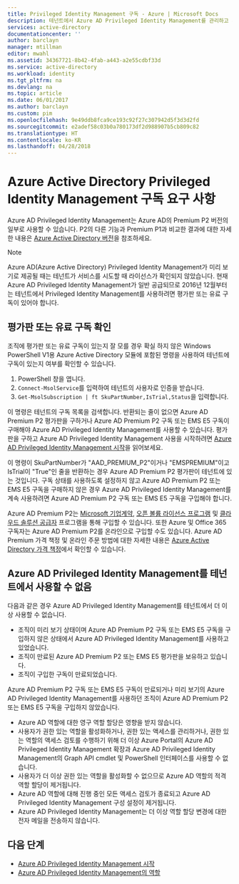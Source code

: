 ```yaml
---
title: Privileged Identity Management 구독 - Azure | Microsoft Docs
description: 테넌트에서 Azure AD Privileged Identity Management를 관리하고 사용하기 위한 구독 및 라이선스 요구 사항에 대해 설명합니다.
services: active-directory
documentationcenter: ''
author: barclayn
manager: mtillman
editor: mwahl
ms.assetid: 34367721-8b42-4fab-a443-a2e55cdbf33d
ms.service: active-directory
ms.workload: identity
ms.tgt_pltfrm: na
ms.devlang: na
ms.topic: article
ms.date: 06/01/2017
ms.author: barclayn
ms.custom: pim
ms.openlocfilehash: 9e49ddb8fca9ce193c92f27c307942d5f3d3d2fd
ms.sourcegitcommit: e2adef58c03b0a780173df2d988907b5cb809c82
ms.translationtype: HT
ms.contentlocale: ko-KR
ms.lasthandoff: 04/28/2018
---
```

# <a name="azure-active-directory-privileged-identity-management-subscription-requirements"></a>Azure Active Directory Privileged Identity Management 구독 요구 사항

Azure AD Privileged Identity Management는 Azure AD의 Premium P2 버전의 일부로 사용할 수 있습니다. P2의 다른 기능과 Premium P1과 비교한 결과에 대한 자세한 내용은 [Azure Active Directory 버전](../active-directory-editions.md)을 참조하세요.

>[!NOTE]
Azure AD(Azure Active Directory) Privileged Identity Management가 미리 보기로 제공될 때는 테넌트가 서비스를 시도할 때 라이선스가 확인되지 않았습니다.  현재 Azure AD Privileged Identity Management가 일반 공급되므로 2016년 12월부터는 테넌트에서 Privileged Identity Management를 사용하려면 평가판 또는 유료 구독이 있어야 합니다.
  

## <a name="confirm-your-trial-or-paid-subscription"></a>평가판 또는 유료 구독 확인

조직에 평가판 또는 유료 구독이 있는지 잘 모를 경우 확실 하지 않은 Windows PowerShell V1용 Azure Active Directory 모듈에 포함된 명령을 사용하여 테넌트에 구독이 있는지 여부를 확인할 수 있습니다. 
1. PowerShell 창을 엽니다.
2. `Connect-MsolService`를 입력하여 테넌트의 사용자로 인증을 받습니다.
3. `Get-MsolSubscription | ft SkuPartNumber,IsTrial,Status`을 입력합니다.

이 명령은 테넌트의 구독 목록을 검색합니다. 반환되는 줄이 없으면 Azure AD Premium P2 평가판을 구하거나 Azure AD Premium P2 구독 또는 EMS E5 구독이 구매해야 Azure AD Privileged Identity Management를 사용할 수 있습니다.  평가판을 구하고 Azure AD Privileged Identity Management 사용을 시작하려면 [Azure AD Privileged Identity Management 시작](../active-directory-privileged-identity-management-getting-started.md)을 읽어보세요.

이 명령이 SkuPartNumber가 "AAD_PREMIUM_P2"이거나 "EMSPREMIUM"이고 IsTrial이 "True"인 줄을 반환하는 경우 Azure AD Premium P2 평가판이 테넌트에 있는 것입니다.  구독 상태를 사용하도록 설정하지 않고 Azure AD Premium P2 또는 EMS E5 구독을 구매하지 않은 경우 Azure AD Privileged Identity Management를 계속 사용하려면 Azure AD Premium P2 구독 또는 EMS E5 구독을 구입해야 합니다.

Azure AD Premium P2는 [Microsoft 기업계약](https://www.microsoft.com/en-us/licensing/licensing-programs/enterprise.aspx), [오픈 볼륨 라이선스 프로그램](https://www.microsoft.com/en-us/licensing/licensing-programs/open-license.aspx) 및 [클라우드 솔루션 공급자](https://partner.microsoft.com/en-US/cloud-solution-provider) 프로그램을 통해 구입할 수 있습니다. 또한 Azure 및 Office 365 구독자는 Azure AD Premium P2를 온라인으로 구입할 수도 있습니다.  Azure AD Premium 가격 책정 및 온라인 주문 방법에 대한 자세한 내용은 [Azure Active Directory 가격 책정](https://azure.microsoft.com/pricing/details/active-directory/)에서 확인할 수 있습니다.

## <a name="azure-ad-privileged-identity-management-is-not-available-in-tenant"></a>Azure AD Privileged Identity Management를 테넌트에서 사용할 수 없음

다음과 같은 경우 Azure AD Privileged Identity Management를 테넌트에서 더 이상 사용할 수 없습니다.
- 조직이 미리 보기 상태이며 Azure AD Premium P2 구독 또는 EMS E5 구독을 구입하지 않은 상태에서 Azure AD Privileged Identity Management를 사용하고 있었습니다.
- 조직이 만료된 Azure AD Premium P2 또는 EMS E5 평가판을 보유하고 있습니다.
- 조직이 구입한 구독이 만료되었습니다.

Azure AD Premium P2 구독 또는 EMS E5 구독이 만료되거나 미리 보기의 Azure AD Privileged Identity Management를 사용하던 조직이 Azure AD Premium P2 또는 EMS E5 구독을 구입하지 않았습니다.

- Azure AD 역할에 대한 영구 역할 할당은 영향을 받지 않습니다.
- 사용자가 권한 있는 역할을 활성화하거나, 권한 있는 액세스를 관리하거나, 권한 있는 역할의 액세스 검토를 수행하기 위해 더 이상 Azure Portal의 Azure AD Privileged Identity Management 확장과 Azure AD Privileged Identity Management의 Graph API cmdlet 및 PowerShell 인터페이스를 사용할 수 없습니다.
- 사용자가 더 이상 권한 있는 역할을 활성화할 수 없으므로 Azure AD 역할의 적격 역할 할당이 제거됩니다.
- Azure AD 역할에 대해 진행 중인 모든 액세스 검토가 종료되고 Azure AD Privileged Identity Management 구성 설정이 제거됩니다.
- Azure AD Privileged Identity Management는 더 이상 역할 할당 변경에 대한 전자 메일을 전송하지 않습니다.

## <a name="next-steps"></a>다음 단계

- [Azure AD Privileged Identity Management 시작](../active-directory-privileged-identity-management-getting-started.md)
- [Azure AD Privileged Identity Management의 역할](../active-directory-privileged-identity-management-roles.md)
